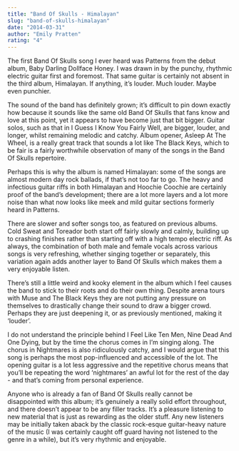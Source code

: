 ```yaml
---
title: "Band Of Skulls - Himalayan"
slug: "band-of-skulls-himalayan"
date: "2014-03-31"
author: "Emily Pratten"
rating: "4"
---
```


The first Band Of Skulls song I ever heard was Patterns from the debut album, Baby Darling Dollface Honey. I was drawn in by the punchy, rhythmic electric guitar first and foremost. That same guitar is certainly not absent in the third album, Himalayan. If anything, it’s louder. Much louder. Maybe even punchier.

The sound of the band has definitely grown; it’s difficult to pin down exactly how because it sounds like the same old Band Of Skulls that fans know and love at this point, yet it appears to have become just that bit bigger. Guitar solos, such as that in I Guess I Know You Fairly Well, are bigger, louder, and longer, whilst remaining melodic and catchy. Album opener, Asleep At The Wheel, is a really great track that sounds a lot like The Black Keys, which to be fair is a fairly worthwhile observation of many of the songs in the Band Of Skulls repertoire.

Perhaps this is why the album is named Himalayan: some of the songs are almost modern day rock ballads, if that’s not too far to go. The heavy and infectious guitar riffs in both Himalayan and Hoochie Coochie are certainly proof of the band’s development; there are a lot more layers and a lot more noise than what now looks like meek and mild guitar sections formerly heard in Patterns.

There are slower and softer songs too, as featured on previous albums. Cold Sweat and Toreador both start off fairly slowly and calmly, building up to crashing finishes rather than starting off with a high tempo electric riff. As always, the combination of both male and female vocals across various songs is very refreshing, whether singing together or separately, this variation again adds another layer to Band Of Skulls which makes them a very enjoyable listen.

There’s still a little weird and kooky element in the album which I feel causes the band to stick to their roots and do their own thing. Despite arena tours with Muse and The Black Keys they are not putting any pressure on themselves to drastically change their sound to draw a bigger crowd. Perhaps they are just deepening it, or as previously mentioned, making it ‘louder’.

I do not understand the principle behind I Feel Like Ten Men, Nine Dead And One Dying, but by the time the chorus comes in I’m singing along. The chorus in Nightmares is also ridiculously catchy, and I would argue that this song is perhaps the most pop-influenced and accessible of the lot. The opening guitar is a lot less aggressive and the repetitive chorus means that you’ll be repeating the word ‘nightmares’ an awful lot for the rest of the day - and that’s coming from personal experience.

Anyone who is already a fan of Band Of Skulls really cannot be disappointed with this album; it’s genuinely a really solid effort throughout, and there doesn’t appear to be any filler tracks. It’s a pleasure listening to new material that is just as rewarding as the older stuff. Any new listeners may be initially taken aback by the classic rock-esque guitar-heavy nature of the music (I was certainly caught off guard having not listened to the genre in a while), but it’s very rhythmic and enjoyable.
